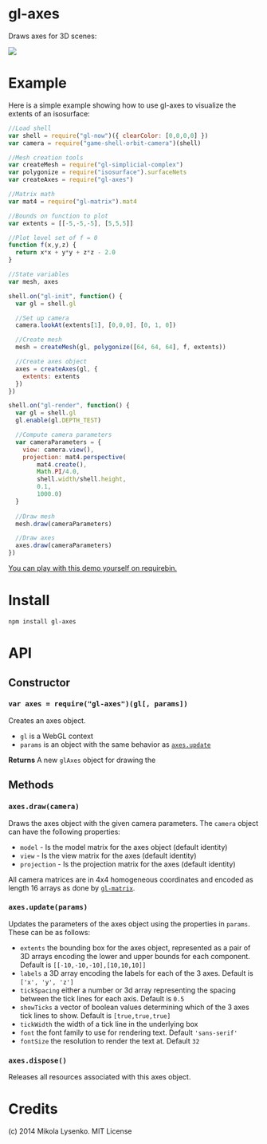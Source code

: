 gl-axes
=======
Draws axes for 3D scenes:

<img src=https://raw.github.com/mikolalysenko/gl-axes/master/example/axes.png>

# Example

Here is a simple example showing how to use gl-axes to visualize the extents of an isosurface:

```javascript
//Load shell
var shell = require("gl-now")({ clearColor: [0,0,0,0] })
var camera = require("game-shell-orbit-camera")(shell)

//Mesh creation tools
var createMesh = require("gl-simplicial-complex")
var polygonize = require("isosurface").surfaceNets
var createAxes = require("gl-axes")

//Matrix math
var mat4 = require("gl-matrix").mat4

//Bounds on function to plot
var extents = [[-5,-5,-5], [5,5,5]]

//Plot level set of f = 0
function f(x,y,z) {
  return x*x + y*y + z*z - 2.0
}

//State variables
var mesh, axes

shell.on("gl-init", function() {
  var gl = shell.gl

  //Set up camera
  camera.lookAt(extents[1], [0,0,0], [0, 1, 0])

  //Create mesh
  mesh = createMesh(gl, polygonize([64, 64, 64], f, extents))

  //Create axes object
  axes = createAxes(gl, {
    extents: extents
  })
})

shell.on("gl-render", function() {
  var gl = shell.gl
  gl.enable(gl.DEPTH_TEST)

  //Compute camera parameters
  var cameraParameters = {
    view: camera.view(),
    projection: mat4.perspective(
        mat4.create(),
        Math.PI/4.0,
        shell.width/shell.height,
        0.1,
        1000.0)
  }
  
  //Draw mesh
  mesh.draw(cameraParameters)

  //Draw axes
  axes.draw(cameraParameters)
})
```

[You can play with this demo yourself on requirebin.](http://requirebin.com/?gist=mikolalysenko/9610686)

# Install

```
npm install gl-axes
```

# API

## Constructor

### `var axes = require("gl-axes")(gl[, params])`
Creates an axes object.

* `gl` is a WebGL context
* `params` is an object with the same behavior as [`axes.update`](#axesupdateparams)

**Returns** A new `glAxes` object for drawing the 

## Methods

### `axes.draw(camera)`
Draws the axes object with the given camera parameters.  The `camera` object can have the following properties:

* `model` - Is the model matrix for the axes object (default identity)
* `view` - Is the view matrix for the axes (default identity)
* `projection` - Is the projection matrix for the axes (default identity)

All camera matrices are in 4x4 homogeneous coordinates and encoded as length 16 arrays as done by [`gl-matrix`](https://github.com/toji/gl-matrix).

### `axes.update(params)`
Updates the parameters of the axes object using the properties in `params`. These can be as follows:

* `extents` the bounding box for the axes object, represented as a pair of 3D arrays encoding the lower and upper bounds for each component.  Default is `[[-10,-10,-10],[10,10,10]]`
* `labels` a 3D array encoding the labels for each of the 3 axes.  Default is `['x', 'y', 'z']`
* `tickSpacing` either a number or 3d array representing the spacing between the tick lines for each axis. Default is `0.5`
* `showTicks` a vector of boolean values determining which of the 3 axes tick lines to show.  Default is `[true,true,true]`
* `tickWidth` the width of a tick line in the underlying box
* `font` the font family to use for rendering text.  Default `'sans-serif'`
* `fontSize` the resolution to render the text at.  Default `32`

### `axes.dispose()`
Releases all resources associated with this axes object.

# Credits
(c) 2014 Mikola Lysenko. MIT License